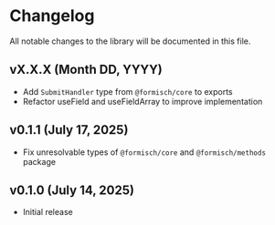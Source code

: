 # Changelog

All notable changes to the library will be documented in this file.

## vX.X.X (Month DD, YYYY)

- Add `SubmitHandler` type from `@formisch/core` to exports
- Refactor useField and useFieldArray to improve implementation

## v0.1.1 (July 17, 2025)

- Fix unresolvable types of `@formisch/core` and `@formisch/methods` package

## v0.1.0 (July 14, 2025)

- Initial release

